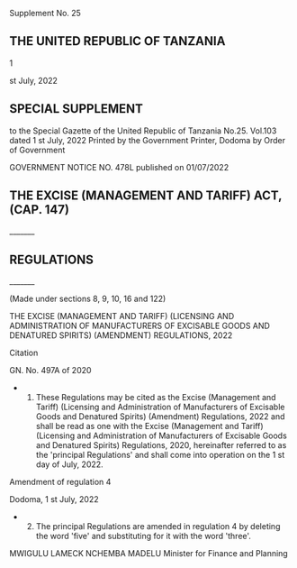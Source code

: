 Supplement No. 25

## THE UNITED REPUBLIC OF TANZANIA

1

st July, 2022

## SPECIAL SUPPLEMENT

to the Special Gazette of the United Republic of Tanzania No.25. Vol.103 dated 1 st July, 2022 Printed by the Government Printer, Dodoma by Order of Government

GOVERNMENT NOTICE NO. 478L published on 01/07/2022

## THE EXCISE (MANAGEMENT AND TARIFF) ACT, (CAP. 147)

\_\_\_\_\_\_\_

## REGULATIONS

\_\_\_\_\_\_\_

(Made under sections 8, 9, 10, 16 and 122)

THE EXCISE (MANAGEMENT AND TARIFF) (LICENSING AND ADMINISTRATION OF MANUFACTURERS OF EXCISABLE GOODS AND DENATURED SPIRITS) (AMENDMENT) REGULATIONS, 2022

Citation

GN. No. 497A of 2020

- 1. These Regulations may be cited as the Excise (Management and Tariff) (Licensing and Administration of  Manufacturers  of  Excisable  Goods  and  Denatured Spirits)  (Amendment)  Regulations,  2022  and  shall  be read  as  one  with  the  Excise  (Management  and  Tariff) (Licensing and Administration of Manufacturers of Excisable  Goods  and  Denatured  Spirits)  Regulations, 2020, hereinafter referred to as the 'principal Regulations' and shall come into operation on the 1 st day of July, 2022.

Amendment of regulation 4

Dodoma, 1 st July, 2022

- 2. The  principal  Regulations  are  amended  in regulation 4 by deleting the word 'five' and substituting for it with the word 'three'.

MWIGULU LAMECK NCHEMBA MADELU Minister for Finance and Planning